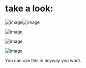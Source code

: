 # take a look:
![image](https://github.com/user-attachments/assets/33d0b2ec-17e3-4258-b20f-0bd2ac108e03)![image](https://github.com/user-attachments/assets/868d98cc-f946-4a9f-a302-118c9b56e7d2)

![image](https://github.com/user-attachments/assets/b7c7095a-9cb1-4c06-9a04-5e4bcbc4e6ed)

![image](https://github.com/user-attachments/assets/c0397e87-1fe9-4242-9af6-220d70a38a8b)

![image](https://github.com/user-attachments/assets/c0280401-d1b3-46b2-89d4-45836929e6bb)

You can use this in anyway you want.
